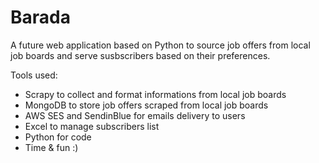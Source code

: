 # Barada
A future web application based on Python to source job offers from local job boards and serve susbscribers based on their preferences.

Tools used:

* Scrapy to collect and format informations from local job boards
* MongoDB to store job offers scraped from local job boards
* AWS SES and SendinBlue for emails delivery to users
* Excel to manage subscribers list
* Python for code
* Time & fun :)
